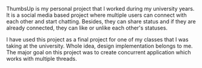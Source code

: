 ThumbsUp is my personal project that I worked during my university years. It is a social media based project where multiple 
users can connect with each other and start chatting. Besides, they can share status and if they are already connected, they 
can like or unlike each other's statuses. 

I have used this project as a final project for one of my classes that I was taking at the university. Whole idea, design 
implementation belongs to me. The major goal on this project was to create concurrent application which works with multiple
threads. 

